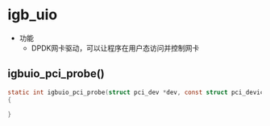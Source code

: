 # igb_uio
- 功能
    - DPDK网卡驱动，可以让程序在用户态访问并控制网卡

## igbuio_pci_probe()
```C
static int igbuio_pci_probe(struct pci_dev *dev, const struct pci_device_id *id)
{

}
```